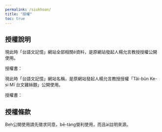 ```yaml
---
permalink: /siukhoan/
title: "授權"
toc: true
---
```


## 授權說明

現此時「台語文記憶」網站全部相關ê資料，是原網站發起人楊允言教授授權公開使用。

授權書：

現此時「台語文記憶」網站名稱，是原網站發起人楊允言教授授權「Tâi-bûn Ke-si Mī 台文雞絲麵」公開使用。

授權書：

## 授權條款

Beh公開使用請先徵求同意，bē-tàng營利使用，而且ài註明來源。
